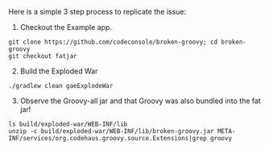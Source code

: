 Here is a simple 3 step process to replicate the issue:

1) Checkout the Example app.

```
git clone https://github.com/codeconsole/broken-groovy; cd broken-groovy
git checkout fatjar
```
2) Build the Exploded War

```
./gradlew clean gaeExplodeWar
```

3) Observe the Groovy-all jar and that Groovy was also bundled into the fat jar!

```
ls build/exploded-war/WEB-INF/lib
unzip -c build/exploded-war/WEB-INF/lib/broken-groovy.jar META-INF/services/org.codehaus.groovy.source.Extensions|grep groovy
```
